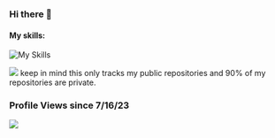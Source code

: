 ### Hi there 👋


#### My skills:
![My Skills](https://skillicons.dev/icons?i=git,discord,cs,py,nodejs,bots,idea,js,ps,ae,pr,github,blender,unity,visualstudio,vscode)

![ ](https://github-readme-stats.vercel.app/api/top-langs/?username=SakuraaDevelopment&theme=dracula&show_icons=true)
keep in mind this only tracks my public repositories and 90% of my repositories are private.

### Profile Views since 7/16/23
![ ](https://komarev.com/ghpvc/?username=SakuraaDevelopment&style=flat-square&color=blueviolet)
